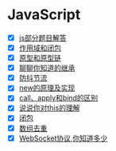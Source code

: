 # JavaScript

- [x] [js部分题目解答](https://github.com/yihan12/Frontend-interview/issues/33)
- [x] [作用域和闭包]()
- [x] [原型和原型链]()
- [x] [聊聊你知道的继承]() 
- [x] [防抖节流]()
- [x] [new的原理及实现]()
- [x] [call、apply和bind的区别]()
- [x] [说说你对this的理解](https://github.com/yihan12/Frontend-interview/issues/28)
- [x] [闭包]()
- [x] [数组去重]()
- [x] [WebSocket协议,你知道多少]()
